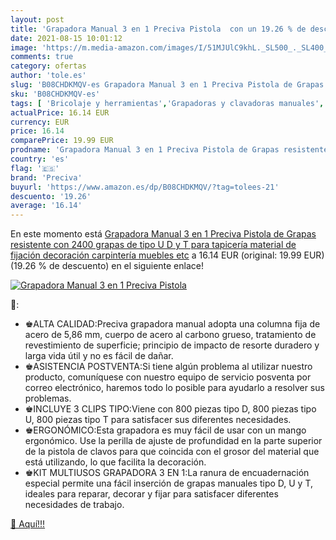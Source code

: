 ```yaml
---
layout: post
title: 'Grapadora Manual 3 en 1 Preciva Pistola  con un 19.26 % de descuento'
date: 2021-08-15 10:01:12
image: 'https://m.media-amazon.com/images/I/51MJUlC9khL._SL500_._SL400_.jpg'
comments: true
category: ofertas
author: 'tole.es'
slug: 'B08CHDKMQV-es Grapadora Manual 3 en 1 Preciva Pistola de Grapas...'
sku: 'B08CHDKMQV-es'
tags: [ 'Bricolaje y herramientas','Grapadoras y clavadoras manuales','Herramientas de mano','Herramientas manuales y eléctricas','grapadora','preciva', ]
actualPrice: 16.14 EUR
currency: EUR
price: 16.14
comparePrice: 19.99 EUR
prodname: 'Grapadora Manual 3 en 1 Preciva Pistola de Grapas resistente con 2400 grapas de tipo U D y T para tapicería  material de fijación  decoración  carpintería  muebles etc'
country: 'es'
flag: '🇪🇸'
brand: 'Preciva'
buyurl: 'https://www.amazon.es/dp/B08CHDKMQV/?tag=tolees-21'
descuento: '19.26'
average: '16.14'
---
```


En este momento está [Grapadora Manual 3 en 1 Preciva Pistola de Grapas resistente con 2400 grapas de tipo U D y T para tapicería  material de fijación  decoración  carpintería  muebles etc](https://www.amazon.es/dp/B08CHDKMQV/?tag=tolees-21) a 16.14 EUR (original: 19.99 EUR) (19.26 %  de descuento) en el siguiente enlace!

[![Grapadora Manual 3 en 1 Preciva Pistola ](https://m.media-amazon.com/images/I/51MJUlC9khL._SL500_._SL400_.jpg)](https://www.amazon.es/dp/B08CHDKMQV/?tag=tolees-21)

🔎:

- ♚ALTA CALIDAD:Preciva grapadora manual adopta una columna fija de acero de 5,86 mm, cuerpo de acero al carbono grueso, tratamiento de revestimiento de superficie; principio de impacto de resorte duradero y larga vida útil y no es fácil de dañar.
- ♚ASISTENCIA POSTVENTA:Si tiene algún problema al utilizar nuestro producto, comuníquese con nuestro equipo de servicio posventa por correo electrónico, haremos todo lo posible para ayudarlo a resolver sus problemas.
- ♚INCLUYE 3 CLIPS TIPO:Viene con 800 piezas tipo D, 800 piezas tipo U, 800 piezas tipo T para satisfacer sus diferentes necesidades.
- ♚ERGONÓMICO:Esta grapadora es muy fácil de usar con un mango ergonómico. Use la perilla de ajuste de profundidad en la parte superior de la pistola de clavos para que coincida con el grosor del material que está utilizando, lo que facilita la decoración.
- ♚KIT MULTIUSOS GRAPADORA 3 EN 1:La ranura de encuadernación especial permite una fácil inserción de grapas manuales tipo D, U y T, ideales para reparar, decorar y fijar para satisfacer diferentes necesidades de trabajo.

[🛒 Aquí!!!](https://www.amazon.es/dp/B08CHDKMQV/?tag=tolees-21)
